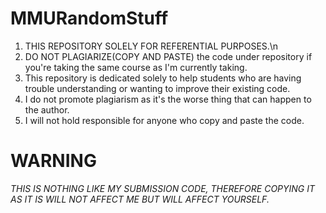 # MMURandomStuff
1) THIS REPOSITORY SOLELY FOR REFERENTIAL PURPOSES.\n
2) DO NOT PLAGIARIZE(COPY AND PASTE) the code under repository if you're taking the same course as I'm currently taking.
3) This repository is dedicated solely to help students who are having trouble understanding or wanting to improve their existing code. 
4) I do not promote plagiarism as it's the worse thing that can happen to the author.
5) I will not hold responsible for anyone who copy and paste the code.

# WARNING
*THIS IS NOTHING LIKE MY SUBMISSION CODE, THEREFORE COPYING IT AS IT IS WILL NOT AFFECT ME BUT WILL AFFECT YOURSELF.*
